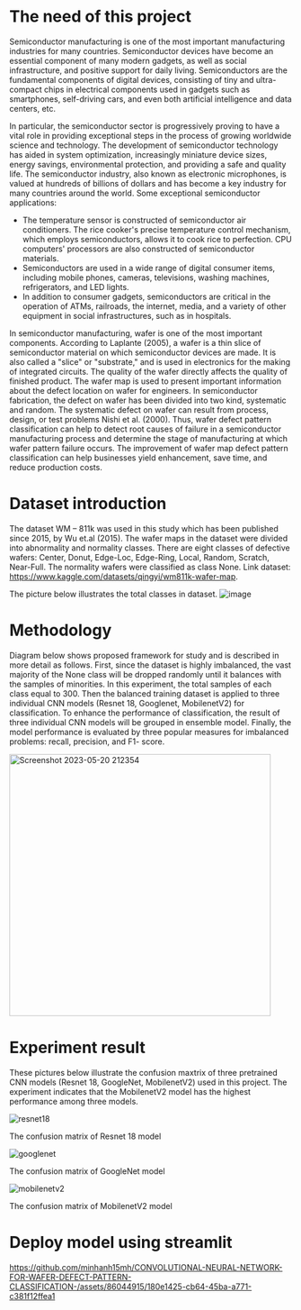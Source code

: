 # The need of this project
Semiconductor manufacturing is one of the most important manufacturing industries for many countries. Semiconductor devices have become an essential component of many modern gadgets, as well as social infrastructure, and positive support for daily living. Semiconductors are the fundamental components of digital devices, consisting of tiny and ultra-compact chips in electrical components used in gadgets such as smartphones, self-driving cars, and even both artificial intelligence and data centers, etc. 


In particular, the semiconductor sector is progressively proving to have a vital role in providing exceptional steps in the process of growing worldwide science and technology. The development of semiconductor technology has aided in system optimization, increasingly miniature device sizes, energy savings, environmental protection, and providing a safe and quality life. The semiconductor industry, also known as electronic microphones, is valued at hundreds of billions of dollars and has become a key industry for many countries around the world. Some exceptional semiconductor applications:
-	The temperature sensor is constructed of semiconductor air conditioners. The rice cooker's precise temperature control mechanism, which employs semiconductors, allows it to cook rice to perfection. CPU computers' processors are also constructed of semiconductor materials.
-	Semiconductors are used in a wide range of digital consumer items, including mobile phones, cameras, televisions, washing machines, refrigerators, and LED lights.
-	In addition to consumer gadgets, semiconductors are critical in the operation of ATMs, railroads, the internet, media, and a variety of other equipment in social infrastructures, such as in hospitals. 


In semiconductor manufacturing, wafer is one of the most important components. According to Laplante (2005), a wafer is a thin slice of semiconductor material on which semiconductor devices are made. It is also called a "slice" or "substrate," and is used in electronics for the making of integrated circuits. The quality of the wafer directly affects the quality of finished product. The wafer map is used to present important information about the defect location on wafer for engineers. In semiconductor fabrication, the defect on wafer has been divided into two kind, systematic and random. The systematic defect on wafer can result from process, design, or test problems Nishi et al. (2000). Thus, wafer defect pattern classification can help to detect root causes of failure in a semiconductor manufacturing process and determine the stage of manufacturing at which wafer pattern failure occurs. The improvement of wafer map defect pattern classification can help businesses yield enhancement, save time, and reduce production costs.

# Dataset introduction
The dataset WM – 811k was used in this study which has been published since 2015, by Wu et.al (2015). The wafer maps in the dataset were divided into abnormality and normality classes. There are eight classes of defective wafers: Center, Donut, Edge-Loc, Edge-Ring, Local, Random, Scratch, Near-Full. The normality wafers were classified as class None. Link dataset: https://www.kaggle.com/datasets/qingyi/wm811k-wafer-map. 

The picture below illustrates the total classes in dataset.
![image](https://github.com/minhanh15mh/AN-ENSEMBLE-CONVOLUTIONAL-NEURAL-NETWORK-FOR-WAFER-DEFECT-PATTERN-CLASSIFICATION-/assets/86044915/5dedbbaa-47a7-4bf2-a32b-7408ebbb5f90)

# Methodology 
Diagram below shows proposed framework for study and is described in more detail as follows. First, since the dataset is highly imbalanced, the vast majority of the None class will be dropped randomly until it balances with the samples of minorities. In this experiment, the total samples of each class equal to 300. Then the balanced training dataset is applied to three individual CNN models (Resnet 18, Googlenet, MobilenetV2) for classification. To enhance the performance of classification, the result of three individual CNN models will be grouped in ensemble model. Finally, the model performance is evaluated by three popular measures for imbalanced problems: recall, precision, and F1- score.  

<img width="465" alt="Screenshot 2023-05-20 212354" src="https://github.com/minhanh15mh/AN-ENSEMBLE-CONVOLUTIONAL-NEURAL-NETWORK-FOR-WAFER-DEFECT-PATTERN-CLASSIFICATION-/assets/86044915/35b2be8a-0682-4bd7-a1fc-b0e12f4a123b">

# Experiment result
These pictures below illustrate the confusion maxtrix of three pretrained CNN models (Resnet 18, GoogleNet, MobilenetV2) used in this project. The experiment indicates that the MobilenetV2 model has the highest performance among three models.


![resnet18](https://github.com/minhanh15mh/CONVOLUTIONAL-NEURAL-NETWORK-FOR-WAFER-DEFECT-PATTERN-CLASSIFICATION-/assets/86044915/1a76b922-a155-41fc-a107-82bdc69ad404)

The confusion matrix of Resnet 18 model

![googlenet](https://github.com/minhanh15mh/CONVOLUTIONAL-NEURAL-NETWORK-FOR-WAFER-DEFECT-PATTERN-CLASSIFICATION-/assets/86044915/200554fa-2bf2-4b7c-82a0-c7ed1cf1f466)

The confusion matrix of GoogleNet model

![mobilenetv2](https://github.com/minhanh15mh/CONVOLUTIONAL-NEURAL-NETWORK-FOR-WAFER-DEFECT-PATTERN-CLASSIFICATION-/assets/86044915/c3c121f0-6648-4272-8877-542ae211f8f3)

The confusion matrix of MobilenetV2 model

# Deploy model using streamlit

https://github.com/minhanh15mh/CONVOLUTIONAL-NEURAL-NETWORK-FOR-WAFER-DEFECT-PATTERN-CLASSIFICATION-/assets/86044915/180e1425-cb64-45ba-a771-c381f12ffea1
